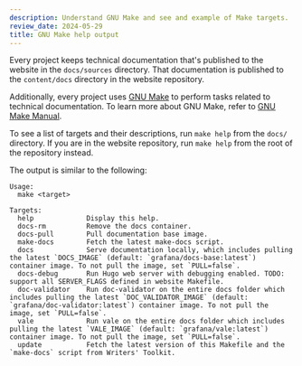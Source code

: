 ```yaml
---
description: Understand GNU Make and see and example of Make targets.
review_date: 2024-05-29
title: GNU Make help output
---
```


Every project keeps technical documentation that's published to the website in the `docs/sources` directory.
That documentation is published to the `content/docs` directory in the website repository.

Additionally, every project uses [GNU Make](https://www.gnu.org/software/make/) to perform tasks related to technical documentation.
To learn more about GNU Make, refer to [GNU Make Manual](https://www.gnu.org/software/make/manual/).

To see a list of targets and their descriptions, run `make help` from the `docs/` directory.
If you are in the website repository, run `make help` from the root of the repository instead.

The output is similar to the following:

```console
Usage:
  make <target>

Targets:
  help             Display this help.
  docs-rm          Remove the docs container.
  docs-pull        Pull documentation base image.
  make-docs        Fetch the latest make-docs script.
  docs             Serve documentation locally, which includes pulling the latest `DOCS_IMAGE` (default: `grafana/docs-base:latest`) container image. To not pull the image, set `PULL=false`.
  docs-debug       Run Hugo web server with debugging enabled. TODO: support all SERVER_FLAGS defined in website Makefile.
  doc-validator    Run doc-validator on the entire docs folder which includes pulling the latest `DOC_VALIDATOR_IMAGE` (default: `grafana/doc-validator:latest`) container image. To not pull the image, set `PULL=false`.
  vale             Run vale on the entire docs folder which includes pulling the latest `VALE_IMAGE` (default: `grafana/vale:latest`) container image. To not pull the image, set `PULL=false`.
  update           Fetch the latest version of this Makefile and the `make-docs` script from Writers' Toolkit.
```
